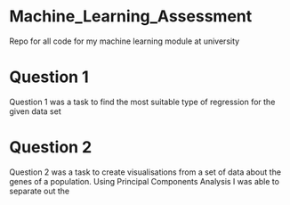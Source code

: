 # Machine_Learning_Assessment
Repo for all code for my machine learning module at university

# Question 1
Question 1 was a task to find the most suitable type of regression for the given data set

# Question 2
Question 2 was a task to create visualisations from a set of data about the genes of a population.
Using Principal Components Analysis I was able to separate out the 
